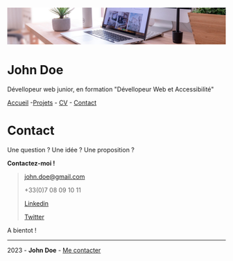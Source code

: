 ![image](https://github.com/Tom-Roche-Oclock/S01E11-Atelier-Recap/blob/main/img/desk-banner.jpg?raw=true)

# **John Doe** 

Dévellopeur web junior, en formation "Dévellopeur Web et Accessibilité"

[Accueil](README.md) -[Projets](projets.md) - [CV](CV.md) - [Contact](Contact.md)

# **Contact**

Une question ? Une idée ? Une proposition ? 

**Contactez-moi !**

> [john.doe@gmail.com]()
>  
> +33(0)7 08 09 10 11
> 
> [Linkedin](https://fr.linkedin.com/)
> 
> [Twitter](https://twitter.com/)

A bientot ! 

-----

2023 - **John Doe** - [Me contacter](Contact.md)
